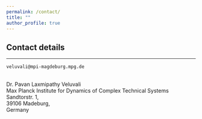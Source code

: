```yaml
---
permalink: /contact/
title: ""
author_profile: true
---
```


## Contact details 

------------------

 <i class="fas fa-paper-plane"></i> `veluvali@mpi-magdeburg.mpg.de` <br /> 
 
<i class="fas fa-university"></i> <br /> 
Dr. Pavan Laxmipathy Veluvali <br /> Max Planck Institute for Dynamics of Complex Technical Systems <br /> Sandtorstr. 1,<br /> 39106 Madeburg, <br /> Germany

